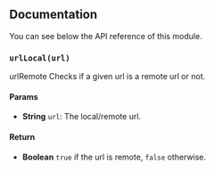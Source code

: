 ## Documentation

You can see below the API reference of this module.

### `urlLocal(url)`
urlRemote
Checks if a given url is a remote url or not.

#### Params
- **String** `url`: The local/remote url.

#### Return
- **Boolean** `true` if the url is remote, `false` otherwise.

